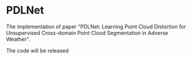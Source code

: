 # PDLNet
The implementation of paper "PDLNet: Learning Point Cloud Distortion for Unsupervised Cross-domain Point Cloud Segmentation in Adverse Weather".

The code will be released
